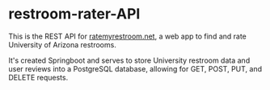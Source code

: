 # restroom-rater-API
This is the REST API for [ratemyrestroom.net](https//ratemyrestroom.net), a web app to find and rate University of Arizona restrooms. 

It's created Springboot and serves to store University restroom data and user reviews into a PostgreSQL database, allowing for GET, POST, PUT, and DELETE requests.
